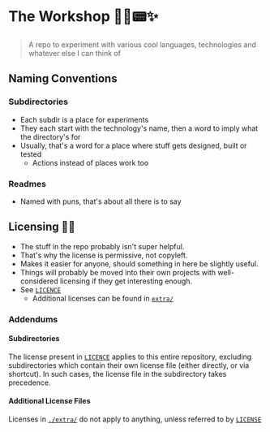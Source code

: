 # The Workshop 🦾🌐📟️✨
>A repo to experiment with various cool languages, technologies and whatever else I can think of

## Naming Conventions
### Subdirectories
- Each subdir is a place for experiments
- They each start with the technology's name, then a word to imply what the directory's for
- Usually, that's a word for a place where stuff gets designed, built or tested
  - Actions instead of places work too

### Readmes
- Named with puns, that's about all there is to say

## Licensing 🔏📄
- The stuff in the repo probably isn't super helpful.
- That's why the license is permissive, not copyleft.
- Makes it easier for anyone, should something in here be slightly useful.
- Things will probably be moved into their own projects with well-considered licensing if they get interesting enough.
- See [`LICENCE`](./LICENSE)
  - Additional licenses can be found in [`extra/`](./extra/)

### Addendums
#### Subdirectories
The license present in [`LICENCE`](./LICENSE) applies to this entire repository, excluding subdirectories which contain their own license file (either directly, or via shortcut). In such cases, the license file in the subdirectory takes precedence.

#### Additional License Files
Licenses in [`./extra/`](./extra/) do not apply to anything, unless referred to by [`LICENSE`](./LICENSE)
